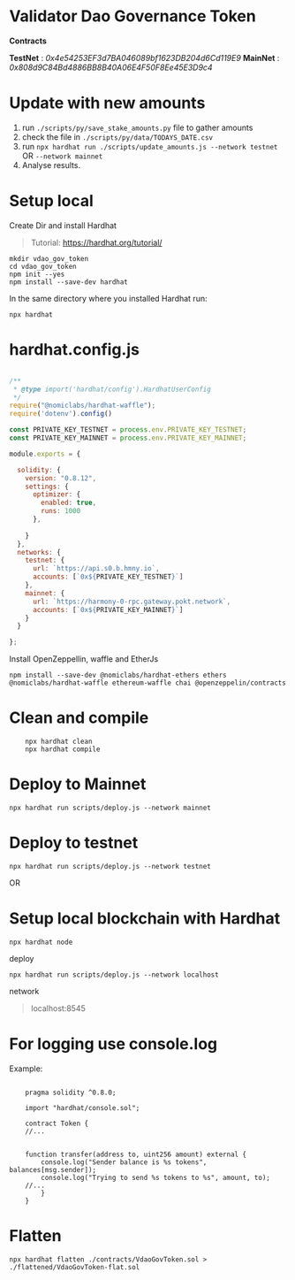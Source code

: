 # Validator Dao Governance Token

**Contracts**

**TestNet** : *0x4e54253EF3d7BA046089bf1623DB204d6Cd119E9*
**MainNet** : *0x808d9C84Bd4886BB8B40A06E4F50F8Ee45E3D9c4*
# Update with new amounts 

1. run `./scripts/py/save_stake_amounts.py` file to gather amounts
2. check the file in `./scripts/py/data/TODAYS_DATE.csv`
3. run `npx hardhat run ./scripts/update_amounts.js --network testnet` OR `--network mainnet`
4. Analyse results.


# Setup local

Create Dir and install Hardhat

>  Tutorial: https://hardhat.org/tutorial/

```
mkdir vdao_gov_token
cd vdao_gov_token
npm init --yes
npm install --save-dev hardhat
```

In the same directory where you installed Hardhat run:

`npx hardhat`


# hardhat.config.js

```javascript

/**
 * @type import('hardhat/config').HardhatUserConfig
 */
require("@nomiclabs/hardhat-waffle");
require('dotenv').config()

const PRIVATE_KEY_TESTNET = process.env.PRIVATE_KEY_TESTNET;
const PRIVATE_KEY_MAINNET = process.env.PRIVATE_KEY_MAINNET;

module.exports = {

  solidity: {
    version: "0.8.12",
    settings: {
      optimizer: {
        enabled: true,
        runs: 1000
      },
      
    }
  },
  networks: {
    testnet: {
      url: `https://api.s0.b.hmny.io`,
      accounts: [`0x${PRIVATE_KEY_TESTNET}`]
    },
    mainnet: {
      url: `https://harmony-0-rpc.gateway.pokt.network`,
      accounts: [`0x${PRIVATE_KEY_MAINNET}`]
    }
  }

};


 ```

Install OpenZeppellin, waffle and EtherJs

`npm install --save-dev @nomiclabs/hardhat-ethers ethers @nomiclabs/hardhat-waffle ethereum-waffle chai @openzeppelin/contracts`

# Clean and compile

```
    npx hardhat clean
    npx hardhat compile
```

# Deploy to Mainnet

`npx hardhat run scripts/deploy.js --network mainnet`

# Deploy to testnet

`npx hardhat run scripts/deploy.js --network testnet`

OR

# Setup local blockchain with Hardhat

`npx hardhat node`

deploy

`npx hardhat run scripts/deploy.js --network localhost`

network

> localhost:8545

# For logging use console.log

Example:

```solidity

    pragma solidity ^0.8.0;

    import "hardhat/console.sol";

    contract Token {
    //...


    function transfer(address to, uint256 amount) external {
        console.log("Sender balance is %s tokens", balances[msg.sender]);
        console.log("Trying to send %s tokens to %s", amount, to);
    //...
        }
    }

```

# Flatten

`npx hardhat flatten ./contracts/VdaoGovToken.sol > ./flattened/VdaoGovToken-flat.sol`

